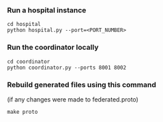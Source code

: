 ### Run a hospital instance

```
cd hospital
python hospital.py --port=<PORT_NUMBER>
```

### Run the coordinator locally

```
cd coordinator
python coordinator.py --ports 8001 8002
```

### Rebuild generated files using this command 
(if any changes were made to federated.proto)
```
make proto
```
